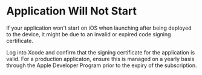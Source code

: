 # Application Will Not Start

If your application won't start on iOS when launching after being deployed to the device, it might be due to an invalid or expired code signing certificate.

Log into Xcode and confirm that the signing certificate for the application is valid. For a production applicaton, ensure this is managed on a yearly basis through the Apple Developer Program prior to the expiry of the subscription.
